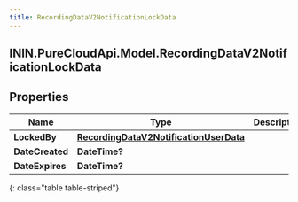 ```yaml
---
title: RecordingDataV2NotificationLockData
---
```

## ININ.PureCloudApi.Model.RecordingDataV2NotificationLockData

## Properties

|Name | Type | Description | Notes|
|------------ | ------------- | ------------- | -------------|
| **LockedBy** | [**RecordingDataV2NotificationUserData**](RecordingDataV2NotificationUserData.html) |  | [optional] |
| **DateCreated** | **DateTime?** |  | [optional] |
| **DateExpires** | **DateTime?** |  | [optional] |
{: class="table table-striped"}


